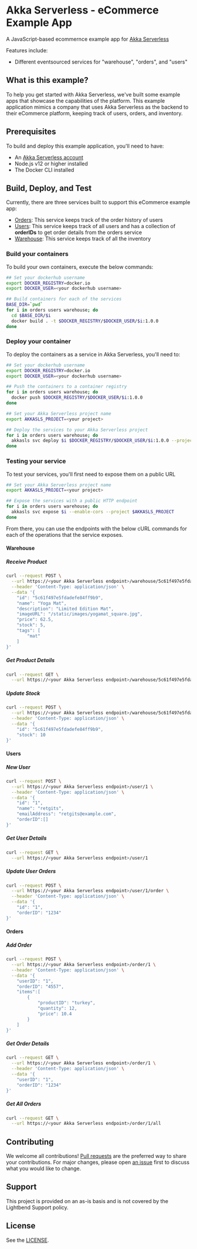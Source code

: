 # Akka Serverless - eCommerce Example App

A JavaScript-based ecommernce example app for [Akka Serverless](https://developer.lightbend.com/docs/akka-serverless/)

Features include:

* Different eventsourced services for "warehouse", "orders", and "users"

## What is this example?

To help you get started with Akka Serverless, we've built some example apps that showcase the capabilities of the platform. This example application mimics a company that uses Akka Serverless as the backend to their eCommerce platform, keeping track of users, orders, and inventory.

## Prerequisites

To build and deploy this example application, you'll need to have:

* An [Akka Serverless account](https://docs.cloudstate.com/getting-started/lightbend-account.html)
* Node.js v12 or higher installed
* The Docker CLI installed

## Build, Deploy, and Test

Currently, there are three services built to support this eCommerce example app:

* [Orders](./orders): This service keeps track of the order history of users
* [Users](./users): This service keeps track of all users and has a collection of **orderIDs** to get order details from the orders service
* [Warehouse](./warehouse): This service keeps track of all the inventory

### Build your containers

To build your own containers, execute the below commands:

```bash
## Set your dockerhub username
export DOCKER_REGISTRY=docker.io
export DOCKER_USER=<your dockerhub username>

## Build containers for each of the services
BASE_DIR=`pwd`
for i in orders users warehouse; do
  cd $BASE_DIR/$i
  docker build . -t $DOCKER_REGISTRY/$DOCKER_USER/$i:1.0.0
done
```

### Deploy your container

To deploy the containers as a service in Akka Serverless, you'll need to:

```bash
## Set your dockerhub username
export DOCKER_REGISTRY=docker.io
export DOCKER_USER=<your dockerhub username>

## Push the containers to a container registry
for i in orders users warehouse; do
  docker push $DOCKER_REGISTRY/$DOCKER_USER/$i:1.0.0
done

## Set your Akka Serverless project name
export AKKASLS_PROJECT=<your project>

## Deploy the services to your Akka Serverless project
for i in orders users warehouse; do
  akkasls svc deploy $i $DOCKER_REGISTRY/$DOCKER_USER/$i:1.0.0 --project $AKKASLS_PROJECT
done
```

### Testing your service

To test your services, you'll first need to expose them on a public URL

```bash
## Set your Akka Serverless project name
export AKKASLS_PROJECT=<your project>

## Expose the services with a public HTTP endpoint
for i in orders users warehouse; do
  akkasls svc expose $i --enable-cors --project $AKKASLS_PROJECT
done
```

From there, you can use the endpoints with the below cURL commands for each of the operations that the service exposes.

#### Warehouse

##### Receive Product

```bash
curl --request POST \
  --url https://<your Akka Serverless endpoint>/warehouse/5c61f497e5fdadefe84ff9b9 \
  --header 'Content-Type: application/json' \
  --data '{
    "id": "5c61f497e5fdadefe84ff9b9",
    "name": "Yoga Mat",
    "description": "Limited Edition Mat",
    "imageURL": "/static/images/yogamat_square.jpg",
    "price": 62.5,
    "stock": 5,
    "tags": [
        "mat"
    ]
}'
```

##### Get Product Details

```bash
curl --request GET \
  --url https://<your Akka Serverless endpoint>/warehouse/5c61f497e5fdadefe84ff9b9
```

##### Update Stock

```bash
curl --request POST \
  --url https://<your Akka Serverless endpoint>/warehouse/5c61f497e5fdadefe84ff9b9/stock \
  --header 'Content-Type: application/json' \
  --data '{
    "id": "5c61f497e5fdadefe84ff9b9",
    "stock": 10
}'
```

#### Users

##### New User

```bash
curl --request POST \
  --url https://<your Akka Serverless endpoint>/user/1 \
  --header 'Content-Type: application/json' \
  --data '{
	"id": "1",
	"name": "retgits",
	"emailAddress": "retgits@example.com",
	"orderID":[]
}'
```

##### Get User Details

```bash
curl --request GET \
  --url https://<your Akka Serverless endpoint>/user/1
```

##### Update User Orders

```bash
curl --request POST \
  --url https://<your Akka Serverless endpoint>/user/1/order \
  --header 'Content-Type: application/json' \
  --data '{
	"id": "1",
	"orderID": "1234"
}'
```

#### Orders

##### Add Order

```bash
curl --request POST \
  --url https://<your Akka Serverless endpoint>/order/1 \
  --header 'Content-Type: application/json' \
  --data '{
	"userID": "1", 
	"orderID": "4557", 
	"items":[
		{
			"productID": "turkey", 
		 	"quantity": 12, 
			"price": 10.4
		}
	]
}'
```

##### Get Order Details

```bash
curl --request GET \
  --url https://<your Akka Serverless endpoint>/order/1 \
  --header 'Content-Type: application/json' \
  --data '{
	"userID": "1",
	"orderID": "1234"
}'
```

##### Get All Orders

```bash
curl --request GET \
  --url https://<your Akka Serverless endpoint>/order/1/all
```

## Contributing

We welcome all contributions! [Pull requests](https://github.com/lightbend-labs/akkaserverless-ecommerce-javascript/pulls) are the preferred way to share your contributions. For major changes, please open [an issue](https://github.com/lightbend-labs/akkaserverless-ecommerce-javascript/issues) first to discuss what you would like to change.

## Support

This project is provided on an as-is basis and is not covered by the Lightbend Support policy.

## License

See the [LICENSE](./LICENSE).